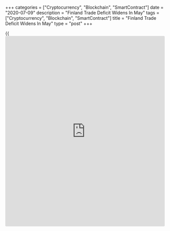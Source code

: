 +++
categories = ["Cryptocurrency", "Blockchain", "SmartContract"]
date = "2020-07-09"
description = "Finland Trade Deficit Widens In May"
tags = ["Cryptocurrency", "Blockchain", "SmartContract"]
title = "Finland Trade Deficit Widens In May"
type = "post"
+++

{{<iframe id="large-banner" src="https://www.bounty.group/#slide=12.0" width="100%" height="600" scrolling="no" style="border: 0px solid rgb(216, 221, 230); border-radius: 3px;">}}

Finland's trade deficit widened in May, preliminary figures from the
Finnish Customs showed on Thursday.

The trade deficit increased to EUR 280 million in May from EUR 15
million in the same month last year. In April, the trade surplus was EUR
185 million.

Exports declined 30.9 percent year-on-year in May and imports fell 26.3
percent.

Exports to the EU countries decreased 31.7 percent in May and imports
from EU countries fell 26.4 percent. Shipments to countries outside the
EU decreased 30.0 percent and imports from those countries declined 26.2
percent.

For the January-May period, the trade deficit was EUR 1.5 billion
compared to a EUR 65 million shortfall registered a year ago. Exports
declined 17.9 percent and imports decreased 12.7 percent.

For comments and feedback [contact](https://www.playgroundfx.com/contact/): editorial@rtt[news](https://www.letsplayfx.com/blog/forex-news-website/).com

[Economic News][1]

 **What parts of the world are seeing the best (and worst) economic
performances lately? Click[here][2] to check out our [Econ Scorecard][2]
and find out! See up-to-the-moment [ranking](https://www.playgroundfx.com/blog/crypto-exchange-ranking/)s for the best and worst
performers in [GDP][3], [unemployment rate][4], [inflation][2] and much
more.**

   1. www.rtt[news](https://www.letsplayfx.com/blog/forex-news-website/).com/Content/EconomicNews.aspx
   2. www.rtt[news](https://www.letsplayfx.com/blog/forex-news-website/).com/economic-scorecard/world-rank/CPI/highest-performance.aspx
   3. www.rtt[news](https://www.letsplayfx.com/blog/forex-news-website/).com/economic-scorecard/world-rank/GDP/highest-performance.aspx
   4. www.rtt[news](https://www.letsplayfx.com/blog/forex-news-website/).com/economic-scorecard/world-rank/unemployment-rate/lowest-performance.aspx